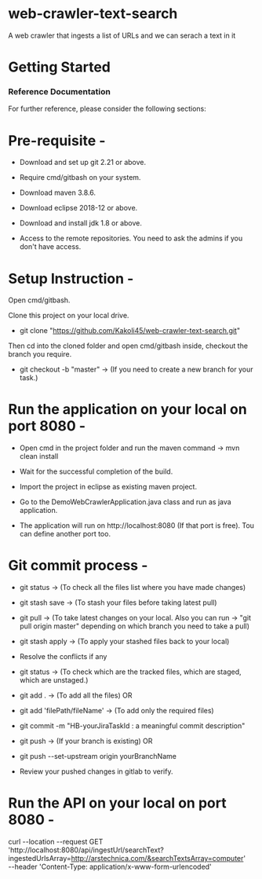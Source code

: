 # web-crawler-text-search
A web crawler that ingests a list of URLs and we can serach a text in it

# Getting Started

### Reference Documentation
For further reference, please consider the following sections:

# Pre-requisite -

- Download and set up git 2.21 or above.


- Require cmd/gitbash on your system.


- Download maven 3.8.6.


- Download eclipse 2018-12 or above.


- Download and install jdk 1.8 or above.


- Access to the remote repositories. You need to ask the admins if you don't have access.

# Setup Instruction -

Open cmd/gitbash.

Clone this project on your local drive.

- git clone "https://github.com/Kakoli45/web-crawler-text-search.git"


Then cd into the cloned folder and open cmd/gitbash inside, checkout the branch you require.

- git checkout -b "master"   -> (If you need to create a new branch for your task.)

# Run the application on your local on port 8080 -

- Open cmd in the project folder and run the maven command -> mvn clean install


- Wait for the successful completion of the build.


- Import the project in eclipse as existing maven project.


- Go to the DemoWebCrawlerApplication.java class and run as java application.


- The application will run on http://localhost:8080  (If that port is free). Tou can define another port too.

# Git commit process -

- git status   -> (To check all the files list where you have made changes)


- git stash save   -> (To stash your files before taking latest pull)


- git pull     -> (To take latest changes on your local. Also you can run -> "git pull origin master" depending on which branch you need to take a pull)


- git stash apply   -> (To apply your stashed files back to your local)


- Resolve the conflicts if any


- git status   -> (To check which are the tracked files, which are staged, which are unstaged.)


- git add .    -> (To add all the files)   OR


- git add 'filePath/fileName'   -> (To add only the required files)


- git commit -m "HB-yourJiraTaskId : a meaningful commit description"


- git push    -> (If your branch is existing)   OR


- git push --set-upstream origin yourBranchName


- Review your pushed changes in gitlab to verify.

# Run the API on your local on port 8080 -

curl --location --request GET 'http://localhost:8080/api/ingestUrl/searchText?ingestedUrlsArray=http://arstechnica.com/&searchTextsArray=computer' \
--header 'Content-Type: application/x-www-form-urlencoded'
